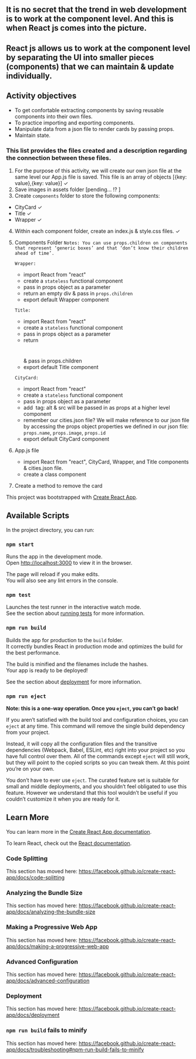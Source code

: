 ## It is no secret that the trend in web development is to work at the component level. And this is when React js comes into the picture.

## React js allows us to work at the component level by separating the UI into smaller pieces (components) that we can maintain & update individually.

##  Activity objectives
* To get confortable extracting components by saving reusable components into their own files.
* To practice importing and exporting components.
* Manipulate data from a json file to render cards by passing props.
* Maintain state.

### This list provides the files created and a description regarding the connection between these files.

1. For the purpose of this activity, we will create our own json file at the same level our App.js file is saved. This file is an array of objects [{key: value},{key: value}] ✓
2. Save images in assets folder [pending... ⁉️ ] 
3. Create `components` folder to store the following components: 
* CityCard ✓
* Title ✓
* Wrapper ✓
4. Within each component folder, create an index.js & style.css files. ✓
5. Components Folder
    `Notes: You can use props.children on components that represent ‘generic boxes’ and that ‘don’t know their children ahead of time’. `

    `Wrapper:`
    * import React from "react"
    * create a `stateless` functional component
    * pass in props object as a parameter
    * return an empty div & pass in `props.children`
    * export default Wrapper component

    `Title:`
    * import React from "react"
    * create a `stateless` functional component
    * pass in props object as a parameter
    * return <h1></h1> & pass in props.children
    * export default Title component

    `CityCard:`
    * import React from "react"
    * create a `stateless` functional component
    * pass in props object as a parameter
    * add <img> tag: alt & src will be passed in as props at a higher level component
    * remember our cities.json file? We will make reference to our json file by accessing the props object properties we defined in our json file: `props.name`, `props.image`, `props.id`
    * export default CityCard component

6. App.js file
    * import React from "react", CityCard, Wrapper, and Title components & cities.json file.
    * create a class component

7. Create a method to remove the card




This project was bootstrapped with [Create React App](https://github.com/facebook/create-react-app).

## Available Scripts

In the project directory, you can run:

### `npm start`

Runs the app in the development mode.<br>
Open [http://localhost:3000](http://localhost:3000) to view it in the browser.

The page will reload if you make edits.<br>
You will also see any lint errors in the console.

### `npm test`

Launches the test runner in the interactive watch mode.<br>
See the section about [running tests](https://facebook.github.io/create-react-app/docs/running-tests) for more information.

### `npm run build`

Builds the app for production to the `build` folder.<br>
It correctly bundles React in production mode and optimizes the build for the best performance.

The build is minified and the filenames include the hashes.<br>
Your app is ready to be deployed!

See the section about [deployment](https://facebook.github.io/create-react-app/docs/deployment) for more information.

### `npm run eject`

**Note: this is a one-way operation. Once you `eject`, you can’t go back!**

If you aren’t satisfied with the build tool and configuration choices, you can `eject` at any time. This command will remove the single build dependency from your project.

Instead, it will copy all the configuration files and the transitive dependencies (Webpack, Babel, ESLint, etc) right into your project so you have full control over them. All of the commands except `eject` will still work, but they will point to the copied scripts so you can tweak them. At this point you’re on your own.

You don’t have to ever use `eject`. The curated feature set is suitable for small and middle deployments, and you shouldn’t feel obligated to use this feature. However we understand that this tool wouldn’t be useful if you couldn’t customize it when you are ready for it.

## Learn More

You can learn more in the [Create React App documentation](https://facebook.github.io/create-react-app/docs/getting-started).

To learn React, check out the [React documentation](https://reactjs.org/).

### Code Splitting

This section has moved here: https://facebook.github.io/create-react-app/docs/code-splitting

### Analyzing the Bundle Size

This section has moved here: https://facebook.github.io/create-react-app/docs/analyzing-the-bundle-size

### Making a Progressive Web App

This section has moved here: https://facebook.github.io/create-react-app/docs/making-a-progressive-web-app

### Advanced Configuration

This section has moved here: https://facebook.github.io/create-react-app/docs/advanced-configuration

### Deployment

This section has moved here: https://facebook.github.io/create-react-app/docs/deployment

### `npm run build` fails to minify

This section has moved here: https://facebook.github.io/create-react-app/docs/troubleshooting#npm-run-build-fails-to-minify
